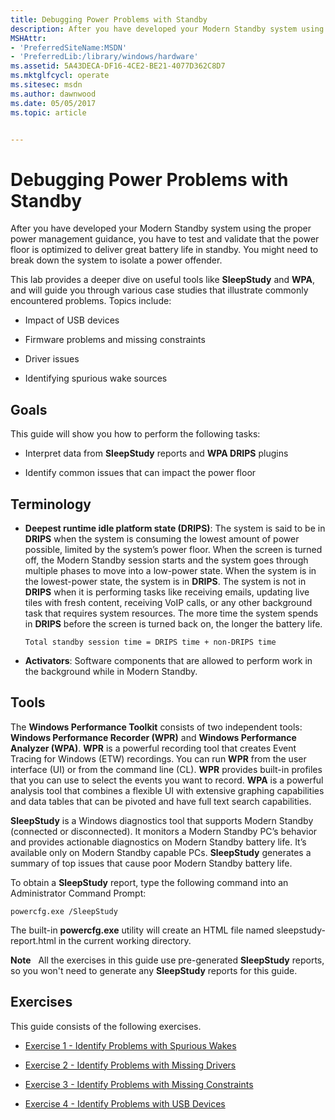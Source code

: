 ```yaml
---
title: Debugging Power Problems with Standby
description: After you have developed your Modern Standby system using the proper power management guidance, you have to test and validate that the power floor is optimized to deliver great battery life in standby.
MSHAttr:
- 'PreferredSiteName:MSDN'
- 'PreferredLib:/library/windows/hardware'
ms.assetid: 5A43DECA-DF16-4CE2-BE21-4077D362C8D7
ms.mktglfcycl: operate
ms.sitesec: msdn
ms.author: dawnwood
ms.date: 05/05/2017
ms.topic: article


---
```


# Debugging Power Problems with Standby


After you have developed your Modern Standby system using the proper power management guidance, you have to test and validate that the power floor is optimized to deliver great battery life in standby. You might need to break down the system to isolate a power offender.

This lab provides a deeper dive on useful tools like **SleepStudy** and **WPA**, and will guide you through various case studies that illustrate commonly encountered problems. Topics include:

-   Impact of USB devices

-   Firmware problems and missing constraints

-   Driver issues

-   Identifying spurious wake sources

## Goals


This guide will show you how to perform the following tasks:

-   Interpret data from **SleepStudy** reports and **WPA DRIPS** plugins

-   Identify common issues that can impact the power floor

## Terminology


-   **Deepest runtime idle platform state (DRIPS)**: The system is said to be in **DRIPS** when the system is consuming the lowest amount of power possible, limited by the system’s power floor. When the screen is turned off, the Modern Standby session starts and the system goes through multiple phases to move into a low-power state. When the system is in the lowest-power state, the system is in **DRIPS**. The system is not in **DRIPS** when it is performing tasks like receiving emails, updating live tiles with fresh content, receiving VoIP calls, or any other background task that requires system resources. The more time the system spends in **DRIPS** before the screen is turned back on, the longer the battery life.

    ```
    Total standby session time = DRIPS time + non-DRIPS time
    ```

-   **Activators**: Software components that are allowed to perform work in the background while in Modern Standby.

## Tools


The **Windows Performance Toolkit** consists of two independent tools: **Windows Performance Recorder (WPR)** and **Windows Performance Analyzer (WPA)**. **WPR** is a powerful recording tool that creates Event Tracing for Windows (ETW) recordings. You can run **WPR** from the user interface (UI) or from the command line (CL). **WPR** provides built-in profiles that you can use to select the events you want to record. **WPA** is a powerful analysis tool that combines a flexible UI with extensive graphing capabilities and data tables that can be pivoted and have full text search capabilities.

**SleepStudy** is a Windows diagnostics tool that supports Modern Standby (connected or disconnected). It monitors a Modern Standby PC’s behavior and provides actionable diagnostics on Modern Standby battery life. It’s available only on Modern Standby capable PCs. **SleepStudy** generates a summary of top issues that cause poor Modern Standby battery life.

To obtain a **SleepStudy** report, type the following command into an Administrator Command Prompt:

```
powercfg.exe /SleepStudy
```

The built-in **powercfg.exe** utility will create an HTML file named sleepstudy-report.html in the current working directory.

**Note**  
All the exercises in this guide use pre-generated **SleepStudy** reports, so you won't need to generate any **SleepStudy** reports for this guide.

 

## Exercises


This guide consists of the following exercises.

-   [Exercise 1 - Identify Problems with Spurious Wakes](debugging-problems-with-standby-exercise-1.md)

-   [Exercise 2 - Identify Problems with Missing Drivers](debugging-problems-with-standby-exercise-2.md)

-   [Exercise 3 - Identify Problems with Missing Constraints](debugging-problems-with-standby-exercise-3.md)

-   [Exercise 4 - Identify Problems with USB Devices](debugging-problems-with-standby-exercise-4.md)

 

 






